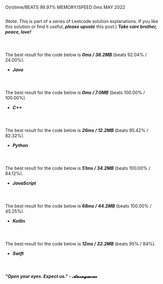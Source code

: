 O(n)time/BEATS 99.97% MEMORY/SPEED 0ms MAY 2022
```
```

(Note: This is part of a series of Leetcode solution explanations. If you like this solution or find it useful, ***please upvote*** this post.)
***Take care brother, peace, love!***

```
```

```
```

```
```

The best result for the code below is ***0ms / 38.2MB*** (beats 92.04% / 24.00%).
* ***Java***
```

```

```
```

```
```

The best result for the code below is ***0ms / 7.0MB*** (beats 100.00% / 100.00%).
* ***C++***
```

```

```
```

```
```


The best result for the code below is ***26ms / 12.2MB*** (beats 95.42% / 82.32%).
* ***Python***
```

```

```
```

```
```

The best result for the code below is ***51ms / 34.2MB*** (beats 100.00% / 84.12%).
* ***JavaScript***
```

```

```
```

```
```

The best result for the code below is ***68ms / 44.2MB*** (beats 100.00% / 45.25%).
* ***Kotlin***
```

```

```
```

```
```

The best result for the code below is ***12ms / 32.2MB*** (beats 95% / 84%).
* ***Swift***
```

```

```
```

```
```

***"Open your eyes. Expect us." - 𝓐𝓷𝓸𝓷𝔂𝓶𝓸𝓾𝓼***
